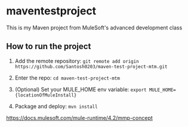 # maventestproject

This is my Maven project from MuleSoft's advanced development class

## How to run the project

1. Add the remote repository: `git remote add origin https://github.com/Santosh0203/maven-test-project-mtm.git`

1. Enter the repo: `cd maven-test-project-mtm`

1. (Optional) Set your MULE_HOME env variable: `export MULE_HOME={locationOfMuleInstall}`

1. Package and deploy: `mvn install`

https://docs.mulesoft.com/mule-runtime/4.2/mmp-concept
